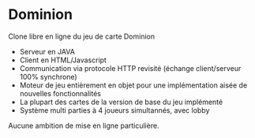 # Dominion
Clone libre en ligne du jeu de carte Dominion

* Serveur en JAVA
* Client en HTML/Javascript
* Communication via protocole HTTP revisité (échange client/serveur 100% synchrone)
* Moteur de jeu entièrement en objet pour une implémentation aisée de nouvelles fonctionnalités
* La plupart des cartes de la version de base du jeu implémenté
* Système multi parties à 4 joueurs simultannés, avec lobby

Aucune ambition de mise en ligne particulière.
